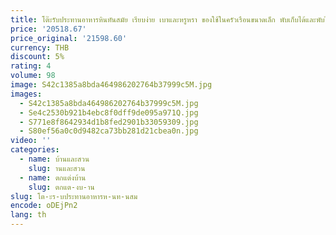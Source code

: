 ```yaml
---
title: โต๊ะรับประทานอาหารหินทันสมัย เรียบง่าย เบาและหรูหรา ของใช้ในครัวเรือนขนาดเล็ก พับเก็บได้และพับได้ ฟิโอน่า ฟางอเนกประสงค์
price: '20518.67'
price_original: '21598.60'
currency: THB
discount: 5%
rating: 4
volume: 98
image: S42c1385a8bda464986202764b37999c5M.jpg
images:
  - S42c1385a8bda464986202764b37999c5M.jpg
  - Se4c2530b921b4ebc8f0dff9de095a971Q.jpg
  - S771e8f8642934d1b8fed2901b33059309.jpg
  - S80ef56a0c0d9482ca73bb281d21cbea0n.jpg
video: ''
categories:
  - name: บ้านและสวน
    slug: านและสวน
  - name: ตกแต่งบ้าน
    slug: ตกแต-งบ-าน
slug: โต-ะร-บประทานอาหารห-นท-นสม
encode: oDEjPn2
lang: th
---
```

  